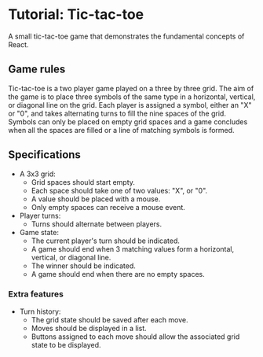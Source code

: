 # Tutorial: Tic-tac-toe

A small tic-tac-toe game that demonstrates the fundamental concepts of React.

## Game rules
Tic-tac-toe is a two player game played on a three by three grid. The aim of the game is to place three symbols of the same type in a horizontal, vertical, or diagonal line on the grid. Each player is assigned a symbol, either an "X" or "0", and takes alternating turns to fill the nine spaces of the grid. Symbols can only be placed on empty grid spaces and a game concludes when all the spaces are filled or a line of matching symbols is formed.

## Specifications
- A 3x3 grid:
    - Grid spaces should start empty.
    - Each space should take one of two values: "X", or "0".
    - A value should be placed with a mouse.
    - Only empty spaces can receive a mouse event.
- Player turns:
    - Turns should alternate between players.
- Game state:
    - The current player's turn should be indicated.
    - A game should end when 3 matching values form a horizontal, vertical, or diagonal line.
    - The winner should be indicated.
    - A game should end when there are no empty spaces.

### Extra features
- Turn history:
    - The grid state should be saved after each move.
    - Moves should be displayed in a list.
    - Buttons assigned to each move should allow the associated grid state to be displayed.